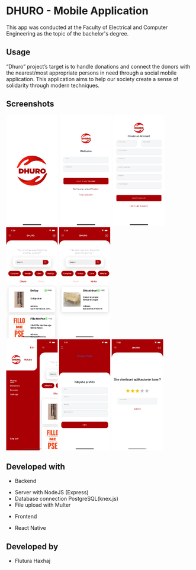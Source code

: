# DHURO - Mobile Application

This app was conducted at the Faculty of Electrical and Computer Engineering as the topic of the bachelor's degree.

## Usage

“Dhuro” project’s target is to handle donations and connect the donors with the nearest/most appropriate persons in need through a social mobile application. 
This application aims to help our society create a sense of solidarity through modern techniques.

## Screenshots
<img src="screenshots/logo.png" height="300">&nbsp; <img src="screenshots/login.png" height="300">&nbsp;<img src="screenshots/register.png" height="300"><br>
<img src="screenshots/home_dhuro.png" height="300">&nbsp;<img src="screenshots/home_kerko.png" height="300"><br>
<img src="screenshots/menu.png" height="300">&nbsp;<img src="screenshots/profile.png" height="300">&nbsp;<img src="screenshots/review.png" height="300"><br>

## Developed with
* Backend 
 - Server with NodeJS (Express)
 - Database connection PostgreSQL(knex.js)
 - File upload with Multer

* Frontend
 - React Native


## Developed by

- Flutura Haxhaj
